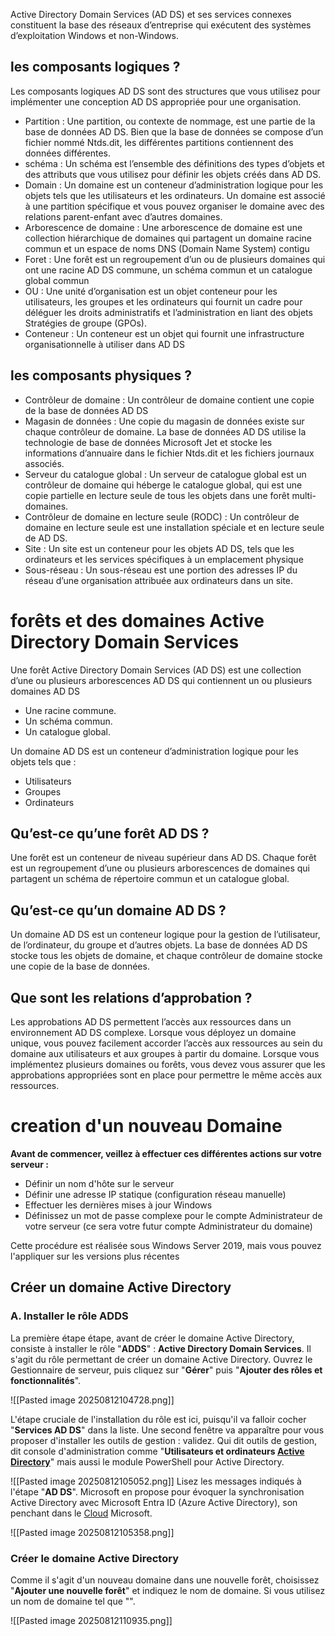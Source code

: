 
Active Directory Domain Services (AD DS) et ses services connexes constituent la base des réseaux d’entreprise qui exécutent des systèmes d’exploitation Windows et non-Windows.
## les composants logiques ?

Les composants logiques AD DS sont des structures que vous utilisez pour implémenter une conception AD DS appropriée pour une organisation.
- Partition : Une partition, ou contexte de nommage, est une partie de la base de données AD DS. Bien que la base de données se compose d’un fichier nommé Ntds.dit, les différentes partitions contiennent des données différentes.
- schéma : Un schéma est l’ensemble des définitions des types d’objets et des attributs que vous utilisez pour définir les objets créés dans AD DS.
- Domain : Un domaine est un conteneur d’administration logique pour les objets tels que les utilisateurs et les ordinateurs. Un domaine est associé à une partition spécifique et vous pouvez organiser le domaine avec des relations parent-enfant avec d’autres domaines.
- Arborescence de domaine : Une arborescence de domaine est une collection hiérarchique de domaines qui partagent un domaine racine commun et un espace de noms DNS (Domain Name System) contigu
- Foret : Une forêt est un regroupement d’un ou de plusieurs domaines qui ont une racine AD DS commune, un schéma commun et un catalogue global commun
- OU : Une unité d’organisation est un objet conteneur pour les utilisateurs, les groupes et les ordinateurs qui fournit un cadre pour déléguer les droits administratifs et l’administration en liant des objets Stratégies de groupe (GPOs).
- Conteneur : Un conteneur est un objet qui fournit une infrastructure organisationnelle à utiliser dans AD DS

## les composants physiques ?
- Contrôleur de domaine : Un contrôleur de domaine contient une copie de la base de données AD DS
- Magasin de données : Une copie du magasin de données existe sur chaque contrôleur de domaine. La base de données AD DS utilise la technologie de base de données Microsoft Jet et stocke les informations d’annuaire dans le fichier Ntds.dit et les fichiers journaux associés.
- Serveur du catalogue global : Un serveur de catalogue global est un contrôleur de domaine qui héberge le catalogue global, qui est une copie partielle en lecture seule de tous les objets dans une forêt multi-domaines.
- Contrôleur de domaine en lecture seule (RODC) : Un contrôleur de domaine en lecture seule est une installation spéciale et en lecture seule de AD DS.
- Site : Un site est un conteneur pour les objets AD DS, tels que les ordinateurs et les services spécifiques à un emplacement physique
- Sous-réseau : Un sous-réseau est une portion des adresses IP du réseau d’une organisation attribuée aux ordinateurs dans un site.

# forêts et des domaines Active Directory Domain Services
Une forêt Active Directory Domain Services (AD DS) est une collection d’une ou plusieurs arborescences AD DS qui contiennent un ou plusieurs domaines AD DS
- Une racine commune.
- Un schéma commun.
- Un catalogue global.

Un domaine AD DS est un conteneur d’administration logique pour les objets tels que :

- Utilisateurs
- Groupes
- Ordinateurs
## Qu’est-ce qu’une forêt AD DS ?

Une forêt est un conteneur de niveau supérieur dans AD DS. Chaque forêt est un regroupement d’une ou plusieurs arborescences de domaines qui partagent un schéma de répertoire commun et un catalogue global.

## Qu’est-ce qu’un domaine AD DS ?
Un domaine AD DS est un conteneur logique pour la gestion de l’utilisateur, de l’ordinateur, du groupe et d’autres objets. La base de données AD DS stocke tous les objets de domaine, et chaque contrôleur de domaine stocke une copie de la base de données.

## Que sont les relations d’approbation ?
Les approbations AD DS permettent l’accès aux ressources dans un environnement AD DS complexe. Lorsque vous déployez un domaine unique, vous pouvez facilement accorder l’accès aux ressources au sein du domaine aux utilisateurs et aux groupes à partir du domaine. Lorsque vous implémentez plusieurs domaines ou forêts, vous devez vous assurer que les approbations appropriées sont en place pour permettre le même accès aux ressources.


# creation d'un nouveau Domaine 


**Avant de commencer, veillez à effectuer ces différentes actions sur votre serveur :**

- Définir un nom d'hôte sur le serveur
- Définir une adresse IP statique (configuration réseau manuelle)
- Effectuer les dernières mises à jour Windows
- Définissez un mot de passe complexe pour le compte Administrateur de votre serveur (ce sera votre futur compte Administrateur du domaine)

Cette procédure est réalisée sous Windows Server 2019, mais vous pouvez l'appliquer sur les versions plus récentes

## Créer un domaine Active Directory
### A. Installer le rôle ADDS

La première étape étape, avant de créer le domaine Active Directory, consiste à installer le rôle "**ADDS**" : **Active Directory Domain Services**. Il s'agit du rôle permettant de créer un domaine Active Directory.
Ouvrez le Gestionnaire de serveur, puis cliquez sur "**Gérer**" puis "**Ajouter des rôles et fonctionnalités**".

![[Pasted image 20250812104728.png]]

L'étape cruciale de l'installation du rôle est ici, puisqu'il va falloir cocher "**Services AD DS**" dans la liste. Une second fenêtre va apparaître pour vous proposer d'installer les outils de gestion : validez. Qui dit outils de gestion, dit console d'administration comme "**Utilisateurs et ordinateurs [Active Directory](https://www.it-connect.fr/cours-tutoriels/administration-systemes/windows-server/windows-active-directory/ "Active Directory")**" mais aussi le module PowerShell pour Active Directory.

![[Pasted image 20250812105052.png]]
Lisez les messages indiqués à l'étape "**AD DS**". Microsoft en propose pour évoquer la synchronisation Active Directory avec Microsoft Entra ID (Azure Active Directory), son penchant dans le [Cloud](https://www.it-connect.fr/cours-tutoriels/administration-systemes/stockage/cloud/ "Cloud") Microsoft.

![[Pasted image 20250812105358.png]]
### Créer le domaine Active Directory

Comme il s'agit d'un nouveau domaine dans une nouvelle forêt, choisissez "**Ajouter une nouvelle forêt**" et indiquez le nom de domaine. Si vous utilisez un nom de domaine tel que "".

![[Pasted image 20250812110935.png]]
